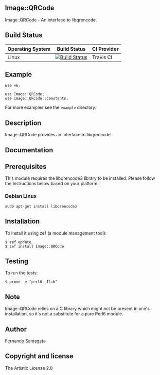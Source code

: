 ## Image::QRCode

Image::QRCode - An interface to libqrencode.

## Build Status

| Operating System  |   Build Status  | CI Provider |
| ----------------- | --------------- | ----------- |
| Linux             | [![Build Status](https://travis-ci.org/frithnanth/perl6-Image-QRCode.svg?branch=master)](https://travis-ci.org/frithnanth/perl6-Image-QRCode)  | Travis CI |

## Example

```Perl6
use v6;

use Image::QRCode;
use Image::QRCode::Constants;

```

For more examples see the `example` directory.

## Description

Image::QRCode provides an interface to libqrencode.


## Documentation

## Prerequisites
This module requires the libqrencode3 library to be installed. Please follow
the instructions below based on your platform:

### Debian Linux

```
sudo apt-get install libqrencode3
```

## Installation

To install it using zef (a module management tool):

```
$ zef update
$ zef install Image::QRCode
```

## Testing

To run the tests:

```
$ prove -e "perl6 -Ilib"
```

## Note

Image::QRCode relies on a C library which might not be present in one's
installation, so it's not a substitute for a pure Perl6 module.

## Author

Fernando Santagata

## Copyright and license

The Artistic License 2.0
